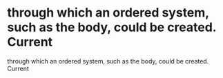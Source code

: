 # through which an ordered system, such as the body, could be created. Current

through which an ordered system, such as the body, could be created. Current